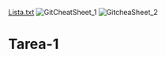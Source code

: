 [Lista.txt](https://github.com/Cristi42GIT/Tarea-1/files/9995504/Lista.txt)
![GitCheatSheet_1](https://user-images.githubusercontent.com/118068837/201486181-2bcc5efe-3518-4a30-a6a1-008f4326caaf.png)
![GitcheaSheet_2](https://user-images.githubusercontent.com/118068837/201486191-3e3382fa-0b7c-4483-a1a0-c4690455dcf2.PNG)
# Tarea-1
